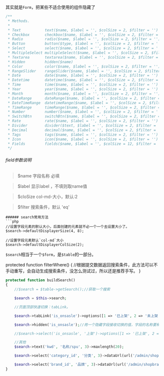 其实就是`Form`，把某些不适合使用的组件隐藏了
```php
/**
 * Methods.
 *
 * Text           text($name, $label = '', $colSize = 2, $filter = '')
 * Checkbox       checkbox($name, $label = '', $colSize = 2, $filter = '')
 * Radio          radio($name, $label = '', $colSize = 2, $filter = '')
 * Button         button($type, $label = '', $colSize = 2, $filter = '')
 * Select         select($name, $label = '', $colSize = 2, $filter = '')
 * MultipleSelect multipleSelect($name, $label = '', $colSize = 2, $filter = '')
 * Textarea       textarea($name, $label = '', $colSize = 2, $filter = '')
 * Hidden         hidden($name)
 * Color          color($name, $label = '', $colSize = 2, $filter = '')
 * RangeSlider    rangeSlider($name, $label = '', $colSize = 2, $filter = '')
 * Date           date($name, $label = '', $colSize = 2, $filter = '')
 * Datetime       datetime($name, $label = '', $colSize = 2, $filter = '')
 * Time           time($name, $label = '', $colSize = 2, $filter = '')
 * Year           year($name, $label = '', $colSize = 2, $filter = '')
 * Month          month($name, $label = '', $colSize = 2, $filter = '')
 * DateRange      dateRange($name, $label = '', $colSize = 2, $filter = '')
 * DateTimeRange  datetimeRange($name, $label = '', $colSize = 2, $filter = '')
 * TimeRange      timeRange($name, $label = '', $colSize = 2, $filter = '')
 * Number         number($name, $label = '', $colSize = 2, $filter = '')
 * SwitchBtn      switchBtn($name, $label = '', $colSize = 2, $filter = '')
 * Rate           rate($name, $label = '', $colSize = 2, $filter = '')
 * Divider        divider($text, $label = '', $colSize = 2, $filter = '')
 * Decimal        decimal($name, $label = '', $colSize = 2, $filter = '')
 * Tags           tags($name, $label = '', $colSize = 2, $filter = '')
 * Icon           icon($name, $label = '', $colSize = 2, $filter = '')
 * Fields         fields($name, $label = '', $colSize = 12, $filter = '')
 */
```
###### field参数说明

>$name 字段名称 必填

>$label     显示label ，不填则取name值

>$cloSize   col-md-大小，默认:2

>$filter  搜索条件，默认 'eq'

```
###### search常用方法
```php
//设置字段元素的默认大小，后面创建的元素就不必一个一个去设置大小了。
$search->defaultDisplayerSize(4, 8);

//设置字段元素默认`col-md`大小
$search->defaultDisplayerColSize(2);
```


`$search`相当于一个`$form`，是`$table`的一部分。

protected function filterWhere()
{
     //根据提交数据返回搜索条件，此方法可以不手动重写，会自动生成搜索条件，没怎么测试过，所以还是推荐手写。
}

```php
protected function buildSearch()
{
    //$search = $table->getSearch();//获取一个搜索

    $search = $this->search;

    //页面顶部快速切换：tabLink。

    $search->tabLink('is_onsasle')->options([1 => '已上架', 2 => '未上架']);

    $search->hidden('is_onsasle');//用一个隐藏字段接收切换的值，字段的名称要和上面tabLink的一样。

    //$search->select('is_onsasle', '上架')->options([1 => '已上架', 2 => '未上架']);//或者用一个select或radio也行。

    //其他
    $search->text('kwd', '名称/spu', 3)->maxlength(20);

    $search->select('category_id', '分类', 3)->dataUrl(url('/admin/shopcategory/selectPage'), 'name');

    $search->select('brand_id', '品牌', 3)->dataUrl(url('/admin/shopbrand/selectPage'));
}

```